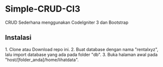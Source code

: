 # Simple-CRUD-CI3
CRUD Sederhana menggunakan CodeIgniter 3 dan Bootstrap

<h2>Instalasi</h2>
1. Clone atau Download repo ini.
2. Buat database dengan nama "rentalxyz", lalu import database yang ada pada folder "db".
3. Buka halaman awal pada "host/[folder_anda]/home/lihatdata".
